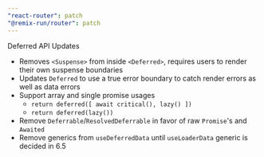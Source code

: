 ```yaml
---
"react-router": patch
"@remix-run/router": patch
---
```


Deferred API Updates

- Removes `<Suspense>` from inside `<Deferred>`, requires users to render their own suspense boundaries
- Updates `Deferred` to use a true error boundary to catch render errors as well as data errors
- Support array and single promise usages
  - `return deferred([ await critical(), lazy() ])`
  - `return deferred(lazy())`
- Remove `Deferrable`/`ResolvedDeferrable` in favor of raw `Promise`'s and `Awaited`
- Remove generics from `useDeferredData` until `useLoaderData` generic is decided in 6.5
